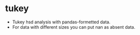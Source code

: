 # tukey
* Tukey hsd analysis with pandas-formetted data.
* For data with different sizes you can put nan as absent data. 
